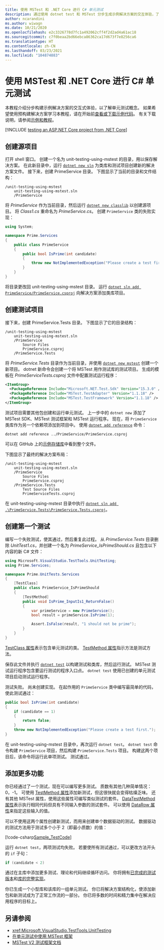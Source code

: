```yaml
---
title: 使用 MSTest 和 .NET Core 进行 C# 单元测试
description: 通过使用 dotnet test 和 MSTest 分步生成示例解决方案的交互体验，了解 C# 和 .NET Core 中的单元测试概念。
author: ncarandini
ms.author: wiwagn
ms.date: 10/21/2020
ms.openlocfilehash: e2c3326778d7fc1a492062cff4f2d2ad4a61ac18
ms.sourcegitcommit: c7f0beaa2bd66ebca86362ca17d673f7e8256ca6
ms.translationtype: HT
ms.contentlocale: zh-CN
ms.lasthandoff: 03/23/2021
ms.locfileid: "104874883"
---
```

# <a name="unit-testing-c-with-mstest-and-net-core"></a>使用 MSTest 和 .NET Core 进行 C# 单元测试

本教程介绍分步构建示例解决方案的交互式体验，以了解单元测试概念。 如果希望使用预构建解决方案学习本教程，请在开始前[查看或下载示例代码](https://github.com/dotnet/samples/blob/main/core/getting-started/unit-testing-using-mstest/)。 有关下载说明，请参阅[示例和教程](../../samples-and-tutorials/index.md#view-and-download-samples)。

[!INCLUDE [testing an ASP.NET Core project from .NET Core](../../../includes/core-testing-note-aspnet.md)]

## <a name="create-the-source-project"></a>创建源项目

打开 shell 窗口。 创建一个名为 unit-testing-using-mstest 的目录，用以保存解决方案。 在此新目录中，运行 [`dotnet new sln`](../tools/dotnet-new.md) 为类库和测试项目创建新的解决方案文件。 接下来，创建 PrimeService 目录。 下图显示了当前的目录和文件结构：

```console
/unit-testing-using-mstest
    unit-testing-using-mstest.sln
    /PrimeService
```

将 *PrimeService* 作为当前目录，然后运行 [`dotnet new classlib`](../tools/dotnet-new.md) 以创建源项目。 将 *Class1.cs* 重命名为 *PrimeService.cs*。 创建 `PrimeService` 类的失败实现：

```csharp
using System;

namespace Prime.Services
{
    public class PrimeService
    {
        public bool IsPrime(int candidate)
        {
            throw new NotImplementedException("Please create a test first.");
        }
    }
}
```

将目录更改回 unit-testing-using-mstest 目录。 运行 [`dotnet sln add PrimeService/PrimeService.csproj`](../tools/dotnet-sln.md) 向解决方案添加类库项目。

## <a name="create-the-test-project"></a>创建测试项目

接下来，创建 PrimeService.Tests 目录。 下图显示了它的目录结构：

```console
/unit-testing-using-mstest
    unit-testing-using-mstest.sln
    /PrimeService
        Source Files
        PrimeService.csproj
    /PrimeService.Tests
```

将 *PrimeService.Tests* 目录作为当前目录，并使用 [`dotnet new mstest`](../tools/dotnet-new.md) 创建一个新项目。 dotnet 新命令会创建一个将 MSTest 用作测试库的测试项目。 生成的模板在 *PrimeServiceTests.csproj* 文件中配置测试运行程序：

```xml
<ItemGroup>
  <PackageReference Include="Microsoft.NET.Test.Sdk" Version="15.3.0" />
  <PackageReference Include="MSTest.TestAdapter" Version="1.1.18" />
  <PackageReference Include="MSTest.TestFramework" Version="1.1.18" />
</ItemGroup>
```

测试项目需要其他包创建和运行单元测试。 上一步中的 `dotnet new` 添加了 MSTest SDK、MSTest 测试框架和 MSTest 运行程序。 现在，将 `PrimeService` 类库作为另一个依赖项添加到项目中。 使用 [`dotnet add reference`](../tools/dotnet-add-reference.md) 命令：

```dotnetcli
dotnet add reference ../PrimeService/PrimeService.csproj
```

可以在 GitHub 上的[示例存储库](https://github.com/dotnet/samples/blob/main/core/getting-started/unit-testing-using-mstest/PrimeService.Tests/PrimeService.Tests.csproj)中看到整个文件。

下图显示了最终的解决方案布局：

```console
/unit-testing-using-mstest
    unit-testing-using-mstest.sln
    /PrimeService
        Source Files
        PrimeService.csproj
    /PrimeService.Tests
        Test Source Files
        PrimeServiceTests.csproj
```

在 unit-testing-using-mstest 目录中执行 [`dotnet sln add .\PrimeService.Tests\PrimeService.Tests.csproj`](../tools/dotnet-sln.md)。

## <a name="create-the-first-test"></a>创建第一个测试

编写一个失败测试，使其通过，然后重复此过程。 从 *PrimeService.Tests* 目录删除 *UnitTest1.cs*，并创建一个名为 *PrimeService_IsPrimeShould.cs* 且包含以下内容的新 C# 文件：

```csharp
using Microsoft.VisualStudio.TestTools.UnitTesting;
using Prime.Services;

namespace Prime.UnitTests.Services
{
    [TestClass]
    public class PrimeService_IsPrimeShould
    {
        [TestMethod]
        public void IsPrime_InputIs1_ReturnFalse()
        {
            var primeService = new PrimeService();
            bool result = primeService.IsPrime(1);

            Assert.IsFalse(result, "1 should not be prime");
        }
    }
}
```

[TestClass 属性](xref:Microsoft.VisualStudio.TestTools.UnitTesting.TestClassAttribute)表示包含单元测试的类。 [TestMethod 属性](xref:Microsoft.VisualStudio.TestTools.UnitTesting.TestMethodAttribute)指示方法是测试方法。

保存此文件并执行 [`dotnet test`](../tools/dotnet-test.md) 以构建测试和类库，然后运行测试。 MSTest 测试运行程序包含要运行测试的程序入口点。 `dotnet test` 使用已创建的单元测试项目启动测试运行程序。

测试失败。 尚未创建实现。 在起作用的 `PrimeService` 类中编写最简单的代码，使此测试通过：

```csharp
public bool IsPrime(int candidate)
{
    if (candidate == 1)
    {
        return false;
    }
    throw new NotImplementedException("Please create a test first.");
}
```

在 unit-testing-using-mstest 目录中，再次运行 `dotnet test`。 `dotnet test` 命令构建 `PrimeService` 项目，然后构建 `PrimeService.Tests` 项目。 构建这两个项目后，该命令将运行此单项测试。 测试通过。

## <a name="add-more-features"></a>添加更多功能

你已经通过了一个测试，现在可以编写更多测试。 质数有其他几种简单情况：0，-1。 可使用 [TestMethod 属性](xref:Microsoft.VisualStudio.TestTools.UnitTesting.TestMethodAttribute)添加新测试，但这很快就会变得枯燥乏味。 还有其他 MSTest 属性，使用这些属性可编写类似测试的套件。  [DataTestMethod 属性](xref:Microsoft.VisualStudio.TestTools.UnitTesting.DataTestMethodAttribute)表示执行相同代码但具有不同输入参数的测试套件。 可以使用 [DataRow 属性](xref:Microsoft.VisualStudio.TestTools.UnitTesting.DataRowAttribute)来指定这些输入的值。

可以不使用这两个属性创建新测试，而用来创建单个数据驱动的测试。 数据驱动的测试方法用于测试多个小于 2（即最小质数）的值：

[!code-csharp[Sample_TestCode](../../../samples/snippets/core/testing/unit-testing-using-mstest/csharp/PrimeService.Tests/PrimeService_IsPrimeShould.cs?name=Sample_TestCode)]

运行 `dotnet test`，两项测试均失败。 若要使所有测试通过，可以更改方法开头的 `if` 子句：

```csharp
if (candidate < 2)
```

通过在主库中添加更多测试、理论和代码继续循环访问。 你将拥有[已完成的测试版本](https://github.com/dotnet/samples/blob/main/core/getting-started/unit-testing-using-mstest/PrimeService.Tests/PrimeService_IsPrimeShould.cs)和[库的完整实现](https://github.com/dotnet/samples/blob/main/core/getting-started/unit-testing-using-mstest/PrimeService/PrimeService.cs)。

你已生成一个小型库和该库的一组单元测试。 你已将解决方案结构化，使添加新包和新测试成为了正常工作流的一部分。 你已将多数的时间和精力集中在解决应用程序的目标上。

## <a name="see-also"></a>另请参阅

- <xref:Microsoft.VisualStudio.TestTools.UnitTesting>
- [在单元测试中使用 MSTest 框架](/visualstudio/test/using-microsoft-visualstudio-testtools-unittesting-members-in-unit-tests)
- [MSTest V2 测试框架文档](https://github.com/Microsoft/testfx-docs)
